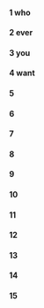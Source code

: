 #### 1 who
#### 2 ever
#### 3 you
#### 4 want
#### 5
#### 6
#### 7
#### 8
#### 9
#### 10
#### 11
#### 12
#### 13
#### 14
#### 15
